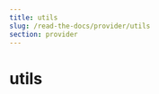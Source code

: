 ```yaml
---
title: utils
slug: /read-the-docs/provider/utils
section: provider
---
```

<a name="utils"></a>
# utils

